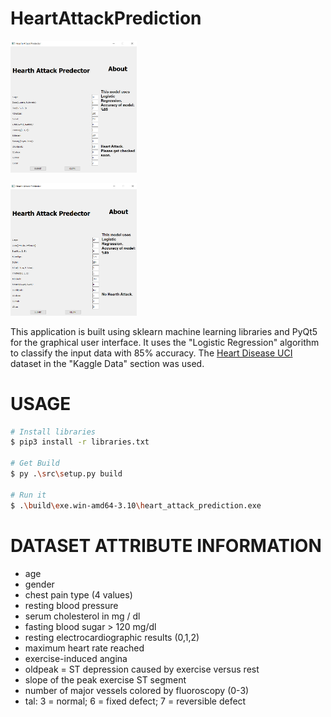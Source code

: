 # HeartAttackPrediction

<img src="ui_ss/png1.png"
     width=40% />

<img src="ui_ss/png2.png"
     width=40% />

This application is built using sklearn machine learning libraries and PyQt5 for the graphical user interface. It uses the "Logistic Regression" algorithm to classify the input data with 85% accuracy. The [Heart Disease UCI](https://www.kaggle.com/ronitf/heart-disease-uci) dataset in the "Kaggle Data" section was used.

# USAGE

```bash
# Install libraries
$ pip3 install -r libraries.txt

# Get Build
$ py .\src\setup.py build

# Run it 
$ .\build\exe.win-amd64-3.10\heart_attack_prediction.exe
```

# DATASET ATTRIBUTE INFORMATION

- age
- gender
- chest pain type (4 values)
- resting blood pressure
- serum cholesterol in mg / dl
- fasting blood sugar > 120 mg/dl
- resting electrocardiographic results (0,1,2)
- maximum heart rate reached
- exercise-induced angina
- oldpeak = ST depression caused by exercise versus rest
- slope of the peak exercise ST segment
- number of major vessels colored by fluoroscopy (0-3)
- tal: 3 = normal; 6 = fixed defect; 7 = reversible defect
